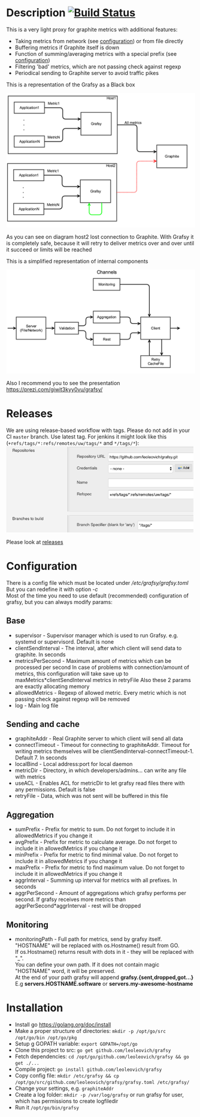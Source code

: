 # Description [![Build Status](https://travis-ci.org/leoleovich/grafsy.svg?branch=master)](https://travis-ci.org/leoleovich/grafsy)

This is a very light proxy for graphite metrics with additional features:
- Taking metrics from network (see [configuration](https://github.com/leoleovich/grafsy#configuration)) or from file directly
- Buffering metrics if Graphite itself is down
- Function of summing/averaging metrics with a special prefix (see [configuration](https://github.com/leoleovich/grafsy#configuration))
- Filtering 'bad' metrics, which are not passing check against regexp
- Periodical sending to Graphite server to avoid traffic pikes

This is a representation of the Grafsy as a Black box

![](https://raw.githubusercontent.com/leoleovich/images/master/Grafsy.png)

As you can see on diagram host2 lost connection to Graphite. With Grafsy it is completely safe, because it will retry to deliver metrics over and over until it succeed or limits will be reached

This is a simplified representation of internal components

![](https://raw.githubusercontent.com/leoleovich/images/master/Grafsy%20Program%20schema.png)

Also I recommend you to see the presentation https://prezi.com/giwit3kyy0vu/grafsy/

# Releases

We are using release-based workflow with tags. Please do not add in your CI `master` branch. Use latest tag. For jenkins it might look like this (`+refs/tags/*:refs/remotes/uw/tags/*` and `*/tags/*`):  
<img src="https://raw.githubusercontent.com/leoleovich/images/master/Grafsy_jenkins.png" width="500" height="230" />

Please look at [releases](https://github.com/leoleovich/grafsy/releases)  

# Configuration

There is a config file which must be located under */etc/grafsy/grafsy.toml*  
But you can redefine it with option *-c*  
Most of the time you need to use default (recommended) configuration of grafsy, but you can always modify params:

## Base

- supervisor - Supervisor manager which is used to run Grafsy. e.g. systemd or supervisord. Default is none
- clientSendInterval - The interval, after which client will send data to graphite. In seconds
- metricsPerSecond - Maximum amount of metrics which can be processed per second
    In case of problems with connection/amount of metrics, this configuration will take save up to maxMetrics\*clientSendInterval metrics in retryFile
    Also these 2 params are exactly allocating memory
- allowedMetrics - Regexp of allowed metric. Every metric which is not passing check against regexp will be removed
- log - Main log file

## Sending and cache

- graphiteAddr - Real Graphite server to which client will send all data
- connectTimeout - Timeout for connecting to graphiteAddr. Timeout for writing metrics themselves will be clientSendInterval-connectTimeout-1. Default 7. In seconds
- localBind - Local address:port for local daemon
- metricDir - Directory, in which developers/admins... can write any file with metrics
- useACL - Enables ACL for metricDir to let grafsy read files there with any permissions. Default is false
- retryFile - Data, which was not sent will be buffered in this file

## Aggregation

- sumPrefix - Prefix for metric to sum. Do not forget to include it in allowedMetrics if you change it
- avgPrefix - Prefix for metric to calculate average. Do not forget to include it in allowedMetrics if you change it
- minPrefix - Prefix for metric to find minimal value. Do not forget to include it in allowedMetrics if you change it
- maxPrefix - Prefix for metric to find maximum value. Do not forget to include it in allowedMetrics if you change it
- aggrInterval - Summing up interval for metrics with all prefixes. In seconds
- aggrPerSecond - Amount of aggregations which grafsy performs per second. If grafsy receives more metrics than aggrPerSecond*aggrInterval - rest will be dropped

## Monitoring

- monitoringPath - Full path for metrics, send by grafsy itself. "HOSTNAME" will be replaced with os.Hostname() result from GO.  
If os.Hostname() returns result with dots in it - they will be replaced with "_".  
You can define your own path. If it does not contain magic "HOSTNAME" word, it will be preserved.  
At the end of your path grafsy will append **grafsy.{sent,dropped,got...}**
E.g **servers.HOSTNAME.software** or **servers.my-awesome-hostname**

# Installation

- Install go https://golang.org/doc/install
- Make a proper structure of directories: ```mkdir -p /opt/go/src /opt/go/bin /opt/go/pkg```
- Setup g GOPATH variable: ```export GOPATH=/opt/go```
- Clone this project to src: ```go get github.com/leoleovich/grafsy```
- Fetch dependencies: ```cd /opt/go/github.com/leoleovich/grafsy && go get ./...```
- Compile project: ```go install github.com/leoleovich/grafsy```
- Copy config file: ```mkdir /etc/grafsy && cp /opt/go/src/github.com/leoleovich/grafsy/grafsy.toml /etc/grafsy/```
- Change your settings, e.g. ```graphiteAddr```
- Create a log folder: ```mkdir -p /var/log/grafsy``` or run grafsy for user, which has permissions to create logfiledir
- Run it ```/opt/go/bin/grafsy```
